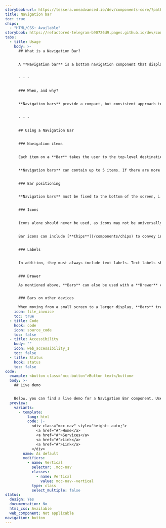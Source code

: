 ```yaml
---
storybook-url: https://tessera.oneadvanced.io/dev/components-core/?path=/docs/html-button--as-default
title: Navigation bar
toc: true
chips:
  - "HTML/CSS: Available"
storybook: https://refactored-telegram-b90726d9.pages.github.io/dev/components/?path=/docs/components-navigation-bar-introduction
tabs:
  - title: Usage
    body: >-
      ## What is a Navigation Bar?


      A **Navigation bar** is a bottom navigation component that displays links to primary destinations in an application.


      - - -


      ### When, and why?


      **Navigation bars** provide a compact, but consistent approach to navigation. They should be used to provide access to top-level destinations on mobile devices, which need to be accessed from anywhere. On larger screens, the bar should transition to a [**Navigation rail**](/components/navigation-rail). Although a **Bar** can be used in its own, when there is a secondary navigation structure, it should be used in conjunction with a [**Drawer**](/components/drawer) to display secondary destinations or actions.


      - - -


      ## Using a Navigation Bar


      ### Navigation items


      Each item on a **Bar** takes the user to the top-level destination associated with it, and that item then appears selected. **Navigation** bar destinations are always represented by icons and labels that indicate the content or the nature of a destination (see below for more information on using labels and icons effectively). 


      **Navigation bars** can contain up to 5 items. If there are more items, then the fifth item should become a "More" button, which displays a separate menu of the additional items.


      ### Bar positioning


      **Navigation bars** must be fixed to the bottom of the screen, i.e. when the page content is scrolled, the **Bar** remains visible. They run horizontally across the bottom of the screen, but do not scroll or move horizontally.


      ### Icons


      Icons alone should never be used, as icons may not be universally known and will automatically exclude users that do not known what they mean.


      Bar icons can include [**Chips**](/components/chips) to convey information about the associated destination, such as a count. When **Chips** are used in this way, they must be placed centrally, underneath a bar item.


      ### Labels


      In addition, they must always include text labels. Text labels should provide short, meaningful descriptions and provide an alternative way for users to understand an icon’s meaning. Labels should not be truncated and wrapping long labels should be avoided when possible.


      ### Drawer

      As mentioned above, **Bars** can also be used with a **Drawer** component. This supports your navigation structure if you have secondary destinations or additional actions. However, a **Drawer** is unnecessary if there are no secondary destinations or actions in your application.


      ### Bars on other devices

      When moving from a small screen to a larger display, **Bars** transform into a **Navigation rail** component. The **Rail** provides the same access as a **Bar**, but in a way that's suitable for larger screens. **Rails** and **Bars** should never appear on the same page together.
    icon: file_invoice
    toc: true
  - title: Code
    hook: code
    icon: source_code
    toc: false
  - title: Accessibility
    body: ""
    icon: web_accessibility_1
    toc: false
  - title: Status
    hook: status
    toc: false
code:
  example: <button class="mcc-button">Button text</button>
  body: >-
    ## Live demo


    Below, you can find a live demo for a Navigation Bar component. Use the drop-down menus and radio buttons to view the different Navigation Bar Types and Variants.
  preview:
    variants:
      - template:
          lang: html
          code: |-
            <div class="mcc-nav" style="height: auto;">
              <a href="#">Home</a>
              <a href="#">Services</a>
              <a href="#">Link</a>
              <a href="#">Link</a>
            </div>
        name: As default
        modifiers:
          - name: Vertical
            selector: .mcc-nav
            classes:
              - name: Vertical
                value: mcc-nav--vertical
            type: class
            select_multiple: false
status:
  design: Yes
  documentation: No
  html_css: Available
  web_component: Not applicable
navigation: button
---
```

